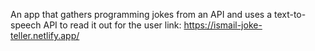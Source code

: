 An app that gathers programming jokes from an API and uses a text-to-speech API to read it out for the user
link: https://ismail-joke-teller.netlify.app/